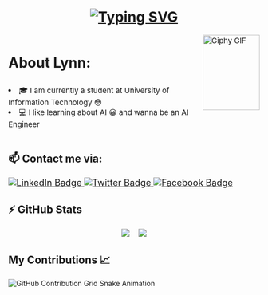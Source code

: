 <div>
    <h1 align="center">
        <a href="https://git.io/typing-svg">
        <img src="https://readme-typing-svg.herokuapp.com?font=Fira+Code&pause=1000&color=F73961&center=true&vCenter=true&random=false&width=435&lines=Hello%2C+I+am+Lynn+%F0%9F%98%8A" alt="Typing SVG" /></a>
    </h1>
    <div style="padding-bottom:15px; font-size:15px; display:flex">
        <div id="aboutme">
            <h3 align="left" style="font-size: 28px;font-weight:bold">About Lynn:</h3>
            <div>
                <li> 🎓 I am currently a student at University of Information Technology 😳
                <li> 💻 I like learning about AI 😀 and wanna be an AI Engineer 
            </div>
        </div>
        <div style="width:30%;height:0;padding-bottom:30%;position:relative;float:right">
            <img src="https://media.giphy.com/media/WrNWPknO6rajK4Yx7n/giphy.gif" width="100%" height="100%" style="position:absolute" alt="Giphy GIF" />
        </div>
    </div>
    <div>
    <div class="markdown-heading" dir="auto">
        <h2 class="heading-element" dir="auto">📫 Contact me via:</h2>
    </div>
        <div id="contact-block" style="font-size: 18px;">
            <div id="badges" align="left">
                <a href="https://www.linkedin.com/in/linh-ly-60371625a/">
                    <img src="https://img.shields.io/badge/LinkedIn-blue?style=for-the-badge&logo=linkedin&logoColor=white" alt="LinkedIn Badge"/>
                </a>
                <a href="https://www.threads.net/@lynn.nekkk">
                    <img src="https://img.shields.io/badge/Threads-black?style=for-the-badge&logo=threads&logoColor=white" alt="Twitter Badge"/>
                </a>
                <a href="https://www.facebook.com/profile.php?id=100004107859002">
                    <img src="https://img.shields.io/badge/Facebook-blue?style=for-the-badge&logo=facebook&logoColor=white" alt="Facebook Badge"/>
                </a>
            </div> 
        </div>
        <div class="markdown-heading" dir="auto">
            <h2 class="heading-element" dir="auto">⚡ GitHub Stats</h2>
        </div>
        <p align="center" dir="auto">
            <a target="_blank" rel="noopener noreferrer" href="https://github-readme-stats.vercel.app/api?username=Ly-Lynn&show_icons=true&theme=dark&hide_rank=true"><img src="https://github-readme-stats.vercel.app/api?username=Ly-Lynn&show_icons=true&theme=dark&hide_rank=true" style="max-width: 100%;"></a> 
            <a target="_blank" rel="noopener noreferrer" href="https://github-readme-stats.vercel.app/api/top-langs/?username=Ly-Lynn&layout=compact&theme=dark"><img src="https://github-readme-stats.vercel.app/api/top-langs/?username=Ly-Lynn&layout=compact&theme=dark" style="max-width: 100%;"></a>
        </p>
        <div class="markdown-heading" dir="auto">
            <h2 class="heading-element" dir="auto">My Contributions 📈 </h2>
            <img src="https://github.com/Ly-Lynn/Ly-Lynn/blob/output/github-contribution-grid-snake2.svg" alt="GitHub Contribution Grid Snake Animation">
        </div>
    </div>
</div>



